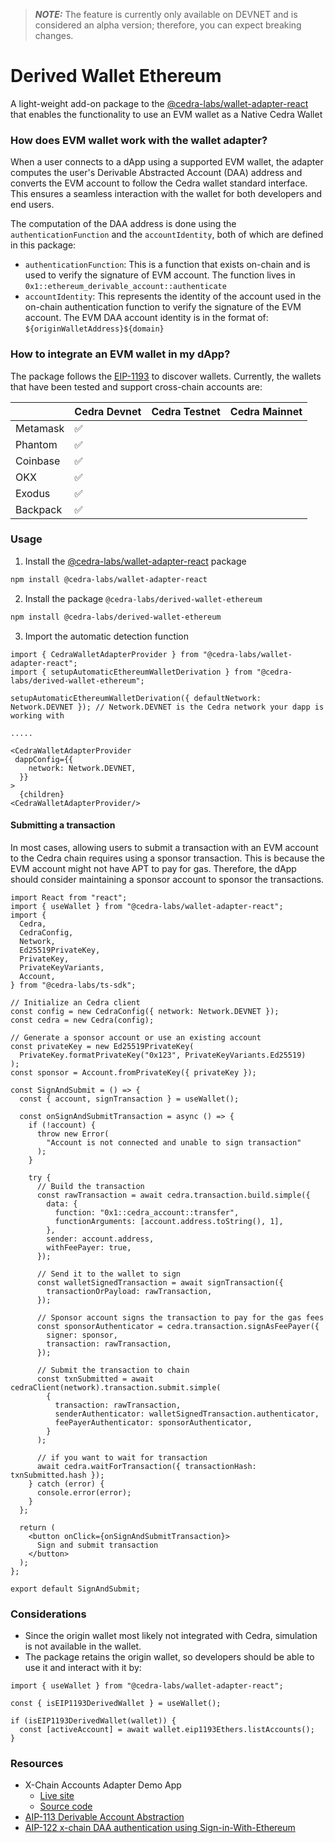 > **_NOTE:_** The feature is currently only available on DEVNET and is considered an alpha version; therefore, you can expect breaking changes.

# Derived Wallet Ethereum

A light-weight add-on package to the [@cedra-labs/wallet-adapter-react](../wallet-adapter-react/) that enables the functionality to use an EVM wallet as a Native Cedra Wallet

### How does EVM wallet work with the wallet adapter?

When a user connects to a dApp using a supported EVM wallet, the adapter computes the user's Derivable Abstracted Account (DAA) address and converts the EVM account to follow the Cedra wallet standard interface.
This ensures a seamless interaction with the wallet for both developers and end users.

The computation of the DAA address is done using the `authenticationFunction` and the `accountIdentity`, both of which are defined in this package:

- `authenticationFunction`: This is a function that exists on-chain and is used to verify the signature of EVM account. The function lives in `0x1::ethereum_derivable_account::authenticate`
- `accountIdentity`: This represents the identity of the account used in the on-chain authentication function to verify the signature of the EVM account.
  The EVM DAA account identity is in the format of:
  `${originWalletAddress}${domain}`

### How to integrate an EVM wallet in my dApp?

The package follows the [EIP-1193](https://eips.ethereum.org/EIPS/eip-1193) to discover wallets.
Currently, the wallets that have been tested and support cross-chain accounts are:

|          | Cedra Devnet | Cedra Testnet | Cedra Mainnet |
| -------- | ------------ | ------------- | ------------- |
| Metamask | ✅           |               |
| Phantom  | ✅           |               |
| Coinbase | ✅           |               |
| OKX      | ✅           |               |
| Exodus   | ✅           |               |
| Backpack | ✅           |               |

### Usage

1. Install the [@cedra-labs/wallet-adapter-react](../wallet-adapter-react/) package

```bash
npm install @cedra-labs/wallet-adapter-react
```

2. Install the package `@cedra-labs/derived-wallet-ethereum`

```bash
npm install @cedra-labs/derived-wallet-ethereum
```

3. Import the automatic detection function

```tsx
import { CedraWalletAdapterProvider } from "@cedra-labs/wallet-adapter-react";
import { setupAutomaticEthereumWalletDerivation } from "@cedra-labs/derived-wallet-ethereum";

setupAutomaticEthereumWalletDerivation({ defaultNetwork: Network.DEVNET }); // Network.DEVNET is the Cedra network your dapp is working with

.....

<CedraWalletAdapterProvider
 dappConfig={{
    network: Network.DEVNET,
  }}
>
  {children}
<CedraWalletAdapterProvider/>
```

#### Submitting a transaction

In most cases, allowing users to submit a transaction with an EVM account to the Cedra chain requires using a sponsor transaction.
This is because the EVM account might not have APT to pay for gas.
Therefore, the dApp should consider maintaining a sponsor account to sponsor the transactions.

```tsx filename="SignAndSubmitDemo.tsx"
import React from "react";
import { useWallet } from "@cedra-labs/wallet-adapter-react";
import {
  Cedra,
  CedraConfig,
  Network,
  Ed25519PrivateKey,
  PrivateKey,
  PrivateKeyVariants,
  Account,
} from "@cedra-labs/ts-sdk";

// Initialize an Cedra client
const config = new CedraConfig({ network: Network.DEVNET });
const cedra = new Cedra(config);

// Generate a sponsor account or use an existing account
const privateKey = new Ed25519PrivateKey(
  PrivateKey.formatPrivateKey("0x123", PrivateKeyVariants.Ed25519)
);
const sponsor = Account.fromPrivateKey({ privateKey });

const SignAndSubmit = () => {
  const { account, signTransaction } = useWallet();

  const onSignAndSubmitTransaction = async () => {
    if (!account) {
      throw new Error(
        "Account is not connected and unable to sign transaction"
      );
    }

    try {
      // Build the transaction
      const rawTransaction = await cedra.transaction.build.simple({
        data: {
          function: "0x1::cedra_account::transfer",
          functionArguments: [account.address.toString(), 1],
        },
        sender: account.address,
        withFeePayer: true,
      });

      // Send it to the wallet to sign
      const walletSignedTransaction = await signTransaction({
        transactionOrPayload: rawTransaction,
      });

      // Sponsor account signs the transaction to pay for the gas fees
      const sponsorAuthenticator = cedra.transaction.signAsFeePayer({
        signer: sponsor,
        transaction: rawTransaction,
      });

      // Submit the transaction to chain
      const txnSubmitted = await cedraClient(network).transaction.submit.simple(
        {
          transaction: rawTransaction,
          senderAuthenticator: walletSignedTransaction.authenticator,
          feePayerAuthenticator: sponsorAuthenticator,
        }
      );

      // if you want to wait for transaction
      await cedra.waitForTransaction({ transactionHash: txnSubmitted.hash });
    } catch (error) {
      console.error(error);
    }
  };

  return (
    <button onClick={onSignAndSubmitTransaction}>
      Sign and submit transaction
    </button>
  );
};

export default SignAndSubmit;
```

### Considerations

- Since the origin wallet most likely not integrated with Cedra, simulation is not available in the wallet.
- The package retains the origin wallet, so developers should be able to use it and interact with it by:

```tsx
import { useWallet } from "@cedra-labs/wallet-adapter-react";

const { isEIP1193DerivedWallet } = useWallet();

if (isEIP1193DerivedWallet(wallet)) {
  const [activeAccount] = await wallet.eip1193Ethers.listAccounts();
}
```

### Resources

- X-Chain Accounts Adapter Demo App
  - [Live site](https://cedra-labs.github.io/cedra-wallet-adapter/nextjs-cross-chain-example/)
  - [Source code](../../apps/nextjs-x-chain/)
- [AIP-113 Derivable Account Abstraction](https://github.com/cedra-foundation/AIPs/blob/main/aips/aip-113.md)
- [AIP-122 x-chain DAA authentication using Sign-in-With-Ethereum](https://github.com/cedra-foundation/AIPs/blob/main/aips/aip-122.md)
